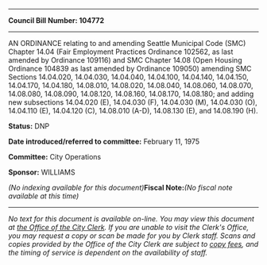 

********

**Council Bill Number: 104772**
********

 AN ORDINANCE relating to and amending Seattle Municipal Code (SMC) Chapter 14.04 (Fair Employment Practices Ordinance 102562, as last amended by Ordinance 109116) and SMC Chapter 14.08 (Open Housing Ordinance 104839 as last amended by Ordinance 109050) amending SMC Sections 14.04.020, 14.04.030, 14.04.040, 14.04.100, 14.04.140, 14.04.150, 14.04.170, 14.04.180, 14.08.010, 14.08.020, 14.08.040, 14.08.060, 14.08.070, 14.08.080, 14.08.090, 14.08.120, 14.08.160, 14.08.170, 14.08.180; and adding new subsections 14.04.020 (E), 14.04.030 (F), 14.04.030 (M), 14.04.030 (O), 14.04.110 (E), 14.04.120 (C), 14.08.010 (A-D), 14.08.130 (E), and 14.08.190 (H).

**Status:** DNP
   
   
**Date introduced/referred to committee:** February 11, 1975
   
**Committee:** City Operations
   
**Sponsor:** WILLIAMS
   
   
_(No indexing available for this document)_**Fiscal Note:**_(No fiscal note available at this time)_
********

_No text for this document is available on-line. You may view this document at [the Office of the City Clerk](http://www.seattle.gov/leg/clerk/contactUs.htm). If you are unable to visit the Clerk's Office, you may request a copy or scan be made for you by Clerk staff. Scans and copies provided by the Office of the City Clerk are subject to [copy fees](http://clerk.seattle.gov/~public/clerkfees.htm), and the timing of service is dependent on the availability of staff._

